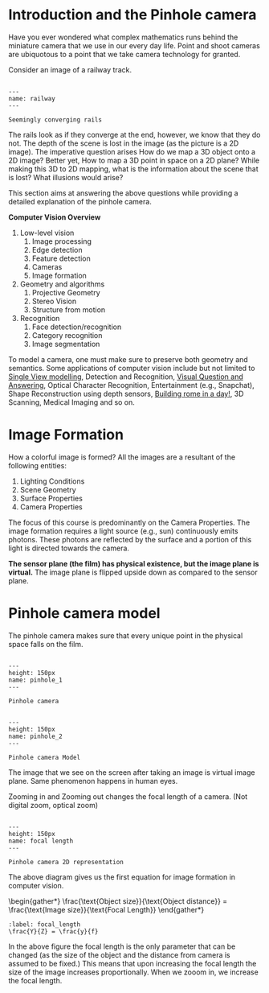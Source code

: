 # Introduction and the Pinhole camera

Have you ever wondered what complex mathematics runs behind the miniature camera that we use in our every day life. Point and shoot cameras are ubiquotous to a point that we take camera technology for granted.

Consider an image of a railway track. 

```{figure} /imgs/railway.jpg

---
name: railway
---

Seemingly converging rails
```

The rails look as if they converge at the end, however, we know that they do not. The depth of the scene is lost in the image (as the picture is a 2D image). The imperative question arises <span class = 'high'>How do we map a 3D object onto a 2D image?</span> Better yet, How to map a 3D point in space on a 2D plane? While making this 3D to 2D mapping, what is the information about the scene that is lost? What illusions would arise?

This section aims at answering the above questions while providing a detailed explanation of the pinhole camera.

**Computer Vision Overview**
1. Low-level vision
   1. Image processing
   2. Edge detection
   3. Feature detection
   4. Cameras
   5. Image formation
2. Geometry and algorithms
   1. Projective Geometry
   2. Stereo Vision
   3. Structure from motion
3. Recognition
   1. Face detection/recognition
   2. Category recognition
   3. Image segmentation

To model a camera, one must make sure to preserve both geometry and semantics. Some applications of computer vision include but not limited to [Single View modelling](https://www.semanticscholar.org/paper/Single-view-modeling-of-free-form-scenes-Zhang-Dugas-Phocion/0193a8ca0dc5c34cb81cccb8070666d6275738c7), Detection and Recognition, [Visual Question and Answering](https://www.sciencedirect.com/science/article/pii/S1077314217301170), Optical Character Recognition, Entertainment (e.g., Snapchat), Shape Reconstruction using depth sensors, [Building rome in a day!](https://grail.cs.washington.edu/rome/), 3D Scanning, Medical Imaging and so on.

# Image Formation

How a colorful image is formed? All the images are a resultant of the following entities:
1. Lighting Conditions
2. Scene Geometry
3. Surface Properties
4. Camera Properties

<span class = 'high'>The focus of this course is predominantly on the Camera Properties.</span> The image formation requires a light source (e.g., sun) continuously emits photons. These photons are reflected by the surface and a portion of this light is directed towards the camera.

**The sensor plane (the film) has physical existence, but the image plane is virtual.** The image plane is flipped upside down as compared to the sensor plane.

# Pinhole camera model

The pinhole camera makes sure that every unique point in the physical space falls on the film.

```{figure} /imgs/pinhole_1.PNG

---
height: 150px
name: pinhole_1
---

Pinhole camera
```

```{figure} /imgs/pinhole_2.PNG

---
height: 150px
name: pinhole_2
---

Pinhole camera Model
```

The image that we see on the screen after taking an image is virtual image plane. Same phenomenon happens in human eyes.

Zooming in and Zooming out changes the focal length of a camera. (Not digital zoom, optical zoom)

```{figure} /imgs/focal_length.PNG

---
height: 150px
name: focal length
---

Pinhole camera 2D representation
```
The above diagram gives us the first equation for image formation in computer vision.

\begin{gather*}
\frac{\text{Object size}}{\text{Object distance}} = \frac{\text{Image size}}{\text{Focal Length}}
\end{gather*}

```{math}
:label: focal_length
\frac{Y}{Z} = \frac{y}{f}
```

In the above figure the focal length is the only parameter that can be changed (as the size of the object and the distance from camera is assumed to be fixed.) This means that upon increasing the focal length the size of the image increases proportionally. When we zooom in, we increase the focal length.






